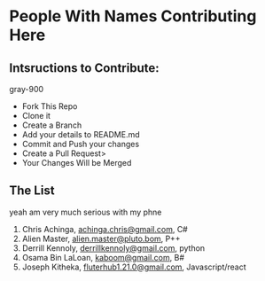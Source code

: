 # People With Names Contributing Here

## Intsructions to Contribute:
gray-900
- Fork This Repo
- Clone it
- Create a Branch
- Add your details to README.md
- Commit and Push your changes
- Create a Pull Request>
- Your Changes Will be Merged

## The List
<!-- are you serious with your phone? -->
yeah am very much serious with my phne 

1. Chris Achinga, achinga.chris@gmail.com, C#
2. Alien Master, alien.master@pluto.bom, P++
1. Derrill Kennoly, derrillkennoly@gmail.com, python
1. Osama Bin LaLoan, kaboom@gmail.com, B#
2. Joseph Kitheka, fluterhub1.21.0@gmail.com, Javascript/react
